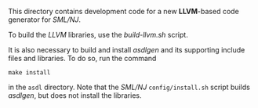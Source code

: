 This directory contains development code for a new **LLVM**-based
code generator for *SML/NJ*.

To build the *LLVM* libraries, use the *build-llvm.sh* script.

It is also necessary to build and install *asdlgen* and its supporting
include files and libraries.  To do so, run the command

````
make install
````

in the `asdl` directory.  Note that the *SML/NJ* `config/install.sh`
script builds *asdlgen*, but does not install the libraries.

